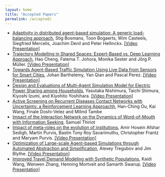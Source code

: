 ```yaml
---
layout: home
title: "Accepted Papers"
permalink: /accepted/
---
```


* [Adaptivity in distributed agent-based simulation: A generic load-balancing approach](papers/MABS_2020_paper_2.pdf), Stig Bosmans, Toon Bogaerts, Wim Casteels, Siegfried Mercelis, Joachim Denil and Peter Hellinckx. [\[Video Presentation\]](https://www.underline.io/lecture/90-adaptivity-in-distributed-agent-based-simulation)
* [Trajectory Modelling in Shared Spaces: Expert-Based vs. Deep Learning Approach](papers/MABS_2020_paper_3.pdf), Hao Cheng, Fatema T. Johora, Monika Sester and Jörg P. Müller. [\[Video Presentation\]](https://www.underline.io/lecture/88-trajectory-modelling-in-shared-spaces-expert-based-vs.-deep-learning-approach)
* [Towards Agent-Based Traffic Simulation Using Live Data from Sensors for Smart Cities](papers/MABS_2020_paper_4.pdf), Johan Barthelemy, Yan Qian and Pascal Perez. [\[Video Presentation\]](https://www.underline.io/lecture/93-towards-agent-based-traffic-simulation-using-live-data-from-sensors-for-smart-cities)
* [Design and Evaluations of Multi-Agent Simulation Model for Electric Power Sharing among Households](papers/MABS_2020_paper_5.pdf), Yasutaka Nishimura, Taichi Shimura, Kiyoshi Izumi, and Kiyohito Yoshihara. [\[Video Presentation\]](https://www.underline.io/lecture/110-design-and-evaluations-of-multi-agent-simulation-model-for-electric-power-sharing-among-households)
* [Active Screening on Recurrent Diseases Contact Networks with Uncertainty: a Reinforcement Learning Approachh](papers/MABS_2020_paper_7.pdf), Han-Ching Ou, Kai Wang, Finale Doshi-Velez and Milind Tambe
* [Impact of the Interaction Network on the Dynamics of Word-of-Mouth with Information Seeking](papers/MABS_2020_paper_8.pdf), Samuel Thiriot
* [Impact of meta-roles on the evolution of institutions](papers/MABS_2020_paper_9.pdf), Amir Hosein Afshar Sedigh, Martin Purvis, Bastin Tony Roy Savarimuthu, Christopher Frantz and Maryam Purvis. [\[Video Presentation\]](https://www.underline.io/lecture/424-impact-of-meta-roles-on-the-evolution-of-institutions)
* [Optimization of Large-scale Agent-based Simulations through Automated Abstraction and Simplification](papers/MABS_2020_paper_11.pdf), Alexey Tregubov and Jim Blythe. [\[Video Presentation\]](https://www.underline.io/lecture/92-optimization-of-large-scale-agent-based-simulations-through-automated-abstraction-and-simplification)
* [Improved Travel Demand Modeling with Synthetic Populations](papers/MABS_2020_paper_12.pdf), Kaidi Wang, Wenwen Zhang, Henning Mortveit and Samarth Swarup. [\[Video Presentation\]](https://www.underline.io/lecture/100-improved-travel-demand-modeling-with-synthetic-populations)

